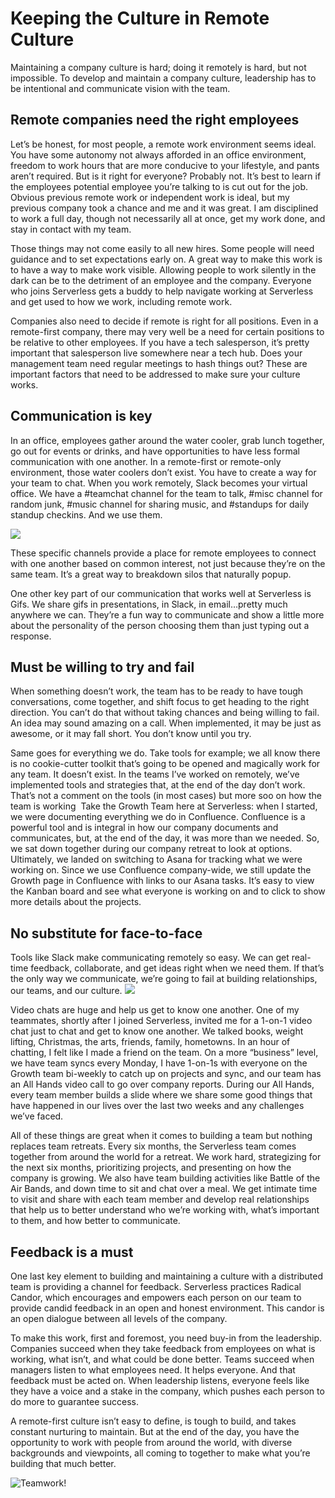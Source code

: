 
# Keeping the Culture in Remote Culture

Maintaining a company culture is hard; doing it remotely is hard, but not impossible. To develop and maintain a company culture, leadership has to be intentional and communicate vision with the team.

## Remote companies need the right employees
Let’s be honest, for most people, a remote work environment seems ideal. You have some autonomy not always afforded in an office environment, freedom to work hours that are more conducive to your lifestyle, and pants aren’t required.  But is it right for everyone? Probably not. It’s best to learn if the employees potential employee you’re talking to is cut out for the job. Obvious previous remote work or independent work is ideal, but my previous company took a chance and me and it was great. I am disciplined to work a full day, though not necessarily all at once, get my work done, and stay in contact with my team.

Those things may not come easily to all new hires. Some people will need guidance and to set expectations early on. A great way to make this work is to have a way to make work visible. Allowing people to work silently in the dark can be to the detriment of an employee and the company. Everyone who joins Serverless gets a buddy to help navigate working at Serverless and get used to how we work, including remote work.

Companies also need to decide if remote is right for all positions. Even in a remote-first company, there may very well be a need for certain positions to be relative to other employees. If you have a tech salesperson, it’s pretty important that salesperson live somewhere near a tech hub. Does your management team need regular meetings to hash things out? These are important factors that need to be addressed to make sure your culture works.

## Communication is key
In an office, employees gather around the water cooler, grab lunch together, go out for events or drinks, and have opportunities to have less formal communication with one another. In a remote-first or remote-only environment, those water coolers don’t exist. You have to create a way for your team to chat. When you work remotely, Slack becomes your virtual office. We have a #teamchat channel for the team to talk, #misc channel for random junk, #music channel for sharing music, and #standups for daily standup checkins.  And we use them.

![](https://s3-us-west-2.amazonaws.com/assets.blog.serverless.com/Thom's+Posts/slack.jpg)

These specific channels provide a place for remote employees to connect with one another based on common interest, not just because they’re on the same team. It’s a great way to breakdown silos that naturally popup.

One other key part of our communication that works well at Serverless is Gifs. We share gifs in presentations, in Slack, in email…pretty much anywhere we can. They’re a fun way to communicate and show a little more about the personality of the person choosing them than just typing out a response. 
	
## Must be willing to try and fail

When something doesn’t work, the team has to be ready to have tough conversations, come together, and shift focus to get heading to the right direction. You can’t do that without taking chances and being willing to fail. An idea may sound amazing on a call. When implemented, it may be just as awesome, or it may fall short. You don’t know until you try.  

Same goes for everything we do. Take tools for example; we all know there is no cookie-cutter toolkit that’s going to be opened and magically work for any team. It doesn’t exist. In the teams I’ve worked on remotely, we’ve implemented tools and strategies that, at the end of the day don’t work. That’s not a comment on the tools (in most cases) but more soo on how the team is working 
Take the Growth Team here at Serverless: when I started, we were documenting everything we do in Confluence. Confluence is a powerful tool and is integral in how our company documents and communicates, but, at the end of the day, it was more than we needed. So, we sat down together during our company retreat to look at options. Ultimately, we landed on switching to Asana for tracking what we were working on. Since we use Confluence company-wide, we still update the Growth page in Confluence with links to our Asana tasks.  It’s easy to view the Kanban board and see what everyone is working on and to click to show more details about the projects.

## No substitute for face-to-face
Tools like Slack make communicating remotely so easy. We can get real-time feedback, collaborate, and get ideas right when we need them. If that’s the only way we communicate, we’re going to fail at building relationships, our teams, and our culture. 
![](https://s3-us-west-2.amazonaws.com/assets.blog.serverless.com/Thom's+Posts/culture.png)

Video chats are huge and help us get to know one another. One of my teammates, shortly after I joined Serverless, invited me for a 1-on-1 video chat just to chat and get to know one another. We talked books, weight lifting, Christmas, the arts, friends, family, hometowns. In an hour of chatting, I felt like I made a friend on the team. On a more “business” level, we have team syncs every Monday, I have 1-on-1s with everyone on the Growth team bi-weekly to catch up on projects and sync, and our team has an All Hands video call to go over company reports. During our All Hands, every team member builds a slide where we share some good things that have happened in our lives over the last two weeks and any challenges we’ve faced. 

All of these things are great when it comes to building a team but nothing replaces team retreats. Every six months, the Serverless team comes together from around the world for a retreat. We work hard, strategizing for the next six months, prioritizing projects, and presenting on how the company is growing. We also have team building activities like Battle of the Air Bands, and down time to sit and chat over a meal. We get intimate time to visit and share with each team member and develop real relationships that help us to better understand who we’re working with, what’s important to them, and how better to communicate. 

## Feedback is a must

One last key element to building and maintaining a culture with a distributed team is providing a channel for feedback. Serverless practices Radical Candor, which encourages and empowers each person on our team to provide candid feedback in an open and honest environment. This candor is an open dialogue between all levels of the company.

To make this work, first and foremost, you need buy-in from the leadership. Companies succeed when they take feedback from employees on what is working, what isn’t, and what could be done better. Teams succeed when managers listen to what employees need. It helps everyone. And that feedback must be acted on. When leadership listens, everyone feels like they have a voice and a stake in the company, which pushes each person to do more to guarantee success.

A remote-first culture isn’t easy to define, is tough to build, and takes constant nurturing to maintain. But at the end of the day, you have the opportunity to work with people from around the world, with diverse backgrounds and viewpoints, all coming to together to make what you’re building that much better. 


![Teamwork!](https://s3-us-west-2.amazonaws.com/assets.blog.serverless.com/Thom's+Posts/giphy.gif)

